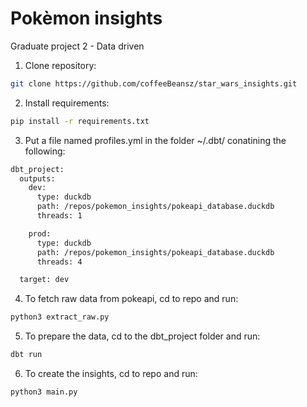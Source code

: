 # Pokèmon insights
Graduate project 2 - Data driven

1. Clone repository:
```bash
git clone https://github.com/coffeeBeansz/star_wars_insights.git
```

2. Install requirements:
```bash
pip install -r requirements.txt
```

3. Put a file named profiles.yml in the folder ~/.dbt/ conatining the following:
```bash
dbt_project:
  outputs:
    dev:
      type: duckdb
      path: /repos/pokemon_insights/pokeapi_database.duckdb
      threads: 1

    prod:
      type: duckdb
      path: /repos/pokemon_insights/pokeapi_database.duckdb
      threads: 4

  target: dev
  ```

4. To fetch raw data from pokeapi, cd to repo and run:
```bash
python3 extract_raw.py
```

5. To prepare the data, cd to the dbt_project folder and run:
```bash
dbt run
```

6. To create the insights, cd to repo and run:
```bash
python3 main.py
```